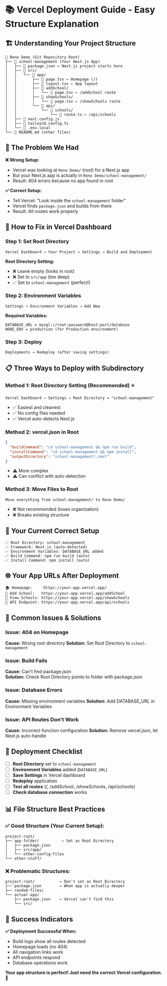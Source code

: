 # 📚 Vercel Deployment Guide - Easy Structure Explanation

## 🏗️ **Understanding Your Project Structure**

```
📁 Reno Demo (Git Repository Root)
├── 📁 school-management (Your Next.js App)
│   ├── 📄 package.json ← Next.js project starts here
│   ├── 📁 src/
│   │   └── 📁 app/
│   │       ├── 📄 page.tsx ← Homepage (/)
│   │       ├── 📄 layout.tsx ← App layout
│   │       ├── 📁 addSchool/
│   │       │   └── 📄 page.tsx ← /addSchool route
│   │       ├── 📁 showSchools/
│   │       │   └── 📄 page.tsx ← /showSchools route
│   │       └── 📁 api/
│   │           └── 📁 schools/
│   │               └── 📄 route.ts ← /api/schools
│   ├── 📄 next.config.js
│   ├── 📄 tailwind.config.ts
│   └── 📄 .env.local
└── 📄 README.md (other files)
```

## 🚨 **The Problem We Had**

**❌ Wrong Setup:**
- Vercel was looking at `Reno Demo/` (root) for a Next.js app
- But your Next.js app is actually in `Reno Demo/school-management/`
- Result: 404 errors because no app found in root

**✅ Correct Setup:**
- Tell Vercel: "Look inside the `school-management` folder"
- Vercel finds `package.json` and builds from there
- Result: All routes work properly

## 🔧 **How to Fix in Vercel Dashboard**

### **Step 1: Set Root Directory**
```
Vercel Dashboard → Your Project → Settings → Build and Deployment
```

**Root Directory Setting:**
- ❌ Leave empty (looks in root)
- ❌ Set to `src/app` (too deep)
- ✅ Set to `school-management` (perfect!)

### **Step 2: Environment Variables**
```
Settings → Environment Variables → Add New
```

**Required Variables:**
```
DATABASE_URL = mysql://root:password@host:port/database
NODE_ENV = production (for Production environment)
```

### **Step 3: Deploy**
```
Deployments → Redeploy (after saving settings)
```

## 📋 **Three Ways to Deploy with Subdirectory**

### **Method 1: Root Directory Setting (Recommended) ⭐**
```
Vercel Dashboard → Settings → Root Directory = "school-management"
```
- ✅ Easiest and cleanest
- ✅ No config files needed
- ✅ Vercel auto-detects Next.js

### **Method 2: vercel.json in Root**
```json
{
  "buildCommand": "cd school-management && npm run build",
  "installCommand": "cd school-management && npm install", 
  "outputDirectory": "school-management/.next"
}
```
- ⚠️ More complex
- ⚠️ Can conflict with auto-detection

### **Method 3: Move Files to Root**
```
Move everything from school-management/ to Reno Demo/
```
- ❌ Not recommended (loses organization)
- ❌ Breaks existing structure

## 🎯 **Your Current Correct Setup**

```
✅ Root Directory: school-management
✅ Framework: Next.js (auto-detected)
✅ Environment Variables: DATABASE_URL added
✅ Build Command: npm run build (auto)
✅ Install Command: npm install (auto)
```

## 🌐 **Your App URLs After Deployment**

```
🏠 Homepage:     https://your-app.vercel.app/
📝 Add School:   https://your-app.vercel.app/addSchool  
🏫 View Schools: https://your-app.vercel.app/showSchools
🔗 API Endpoint: https://your-app.vercel.app/api/schools
```

## 🐛 **Common Issues & Solutions**

### **Issue: 404 on Homepage**
**Cause:** Wrong root directory
**Solution:** Set Root Directory to `school-management`

### **Issue: Build Fails**
**Cause:** Can't find package.json  
**Solution:** Check Root Directory points to folder with package.json

### **Issue: Database Errors**
**Cause:** Missing environment variables
**Solution:** Add DATABASE_URL in Environment Variables

### **Issue: API Routes Don't Work**
**Cause:** Incorrect function configuration
**Solution:** Remove vercel.json, let Next.js auto-handle

## 🚀 **Deployment Checklist**

- [ ] **Root Directory** set to `school-management`
- [ ] **Environment Variables** added (`DATABASE_URL`)
- [ ] **Save Settings** in Vercel dashboard
- [ ] **Redeploy** application
- [ ] **Test all routes** (/, /addSchool, /showSchools, /api/schools)
- [ ] **Check database connection** works

## 📊 **File Structure Best Practices**

### **✅ Good Structure (Your Current Setup):**
```
project-root/
├── app-folder/          ← Set as Root Directory
│   ├── package.json
│   ├── src/app/
│   └── other-config-files
└── other-stuff/
```

### **❌ Problematic Structures:**
```
project-root/           ← Don't set as Root Directory
├── package.json        ← When app is actually deeper
├── random-files/
└── actual-app/
    ├── package.json    ← Vercel can't find this
    └── src/
```

## 🎉 **Success Indicators**

**✅ Deployment Successful When:**
- Build logs show all routes detected
- Homepage loads (no 404)
- All navigation links work
- API endpoints respond
- Database operations work

**Your app structure is perfect! Just need the correct Vercel configuration.** 🚀

